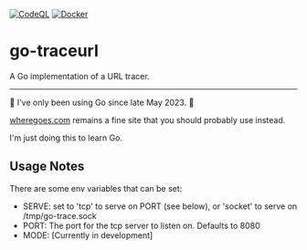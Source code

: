 [![CodeQL](https://github.com/jdmartin/go-traceurl/actions/workflows/codeql.yml/badge.svg)](https://github.com/jdmartin/go-traceurl/actions/workflows/codeql.yml)
[![Docker](https://github.com/jdmartin/go-traceurl/actions/workflows/docker_build.yml/badge.svg)](https://github.com/jdmartin/go-traceurl/actions/workflows/docker_build.yml)

# go-traceurl
A Go implementation of a URL tracer.

------

🚨 I've only been using Go since late May 2023. 🚨

[wheregoes.com](https://wheregoes.com) remains a fine site that you should probably use instead.  

I'm just doing this to learn Go.

## Usage Notes
There are some env variables that can be set:

- SERVE: set to 'tcp' to serve on PORT (see below), or 'socket' to serve on /tmp/go-trace.sock
- PORT: The port for the tcp server to listen on. Defaults to 8080
- MODE: [Currently in development] 
